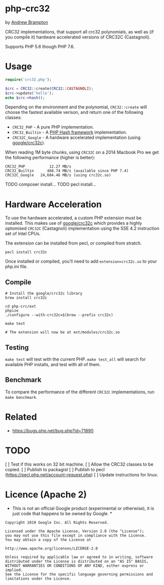 # php-crc32

by [Andrew Brampton](https://bramp.net)

CRC32 implementations, that support all crc32 polynomials, as well as (if you
compile it) hardware accelerated versions of CRC32C (Castagnoli).

Supports PHP 5.6 though PHP 7.6.

# Usage

```php
require('crc32.php');

$crc = CRC32::create(CRC32::CASTAGNOLI);
$crc->update('hello');
echo $crc->hash();
```

Depending on the environment and the polynomial, `CRC32::create` will choose
the fastest available verison, and return one of the following classes:

* `CRC32_PHP` - A pure PHP implementation.
* `CRC32_Builtin` - A [PHP Hash framework](http://php.net/manual/en/book.hash.php) implementation.
* `CRC32C_Google` - A hardware accelerated implementation (using [google/crc32c](https://github.com/google/crc32c)).

When reading 1M byte chunks, using `CRC32C` on a 2014 Macbook Pro we get the following performance (higher is better):

```
CRC32_PHP           12.27 MB/s
CRC32_Builtin      468.74 MB/s (available since PHP 7.4)
CRC32C_Google   24,684.46 MB/s (using crc32c.so)
```

TODO composer install...
TODO pecl install...

# Hardware Acceleration

To use the hardware accelerated, a custom PHP extension must be installed. This makes use of [google/crc32c](https://github.com/google/crc32c) which provides a highly optomised `CRC32C` (Castagnoli) implementation using the SSE 4.2 instruction set of Intel CPUs.

The extension can be installed from pecl, or compiled from stratch.

```shell
pecl install crc32c
```

Once installed or compiled, you'll need to add `extension=crc32c.so` to your php.ini file.

## Compile
```shell
# Install the google/crc32c library
brew install crc32c

cd php-crc/ext
phpize
./configure --with-crc32c=$(brew --prefix crc32c)

make test

# The extension will now be at ext/modules/crc32c.so
```

## Testing

`make test` will test with the current PHP. `make test_all` will search for available
PHP installs, and test with all of them.

## Benchmark

To compare the performance of the different `CRC32C` implementations, run `make benchmark`.

# Related

* https://bugs.php.net/bug.php?id=71890

# TODO

[ ] Test if this works on 32 bit machine.
[ ] Allow the CRC32 classes to be copied.
[ ] Publish to packagist
[ ] Publish to pecl (https://pecl.php.net/account-request.php)
[ ] Update instructions for linux.


# Licence (Apache 2)

* This is not an official Google product (experimental or otherwise), it is just code that happens to be owned by Google. *

```
Copyright 2019 Google Inc. All Rights Reserved.

Licensed under the Apache License, Version 2.0 (the "License");
you may not use this file except in compliance with the License.
You may obtain a copy of the License at

http://www.apache.org/licenses/LICENSE-2.0

Unless required by applicable law or agreed to in writing, software
distributed under the License is distributed on an "AS IS" BASIS,
WITHOUT WARRANTIES OR CONDITIONS OF ANY KIND, either express or implied.
See the License for the specific language governing permissions and
limitations under the License.
```
